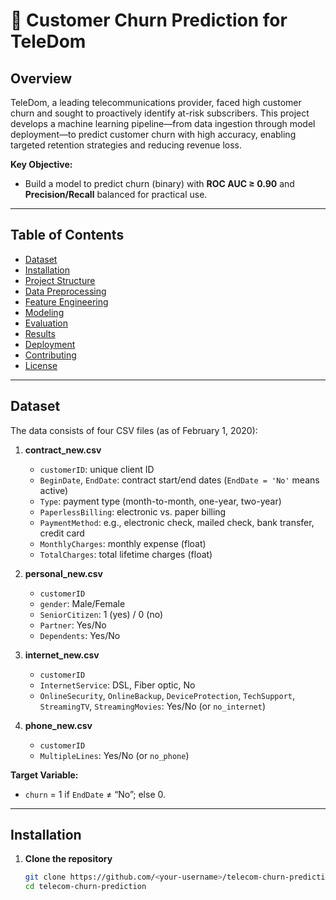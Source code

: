 # 🏁 Customer Churn Prediction for TeleDom

## Overview
TeleDom, a leading telecommunications provider, faced high customer churn and sought to proactively identify at-risk subscribers. This project develops a machine learning pipeline—from data ingestion through model deployment—to predict customer churn with high accuracy, enabling targeted retention strategies and reducing revenue loss.

**Key Objective:**  
- Build a model to predict churn (binary) with **ROC AUC ≥ 0.90** and **Precision/Recall** balanced for practical use.

---

## Table of Contents
- [Dataset](#dataset)  
- [Installation](#installation)  
- [Project Structure](#project-structure)  
- [Data Preprocessing](#data-preprocessing)  
- [Feature Engineering](#feature-engineering)  
- [Modeling](#modeling)  
- [Evaluation](#evaluation)  
- [Results](#results)  
- [Deployment](#deployment)  
- [Contributing](#contributing)  
- [License](#license)  

---

## Dataset
The data consists of four CSV files (as of February 1, 2020):

1. **contract_new.csv**  
   - `customerID`: unique client ID  
   - `BeginDate`, `EndDate`: contract start/end dates (`EndDate = 'No'` means active)  
   - `Type`: payment type (month-to-month, one-year, two-year)  
   - `PaperlessBilling`: electronic vs. paper billing  
   - `PaymentMethod`: e.g., electronic check, mailed check, bank transfer, credit card  
   - `MonthlyCharges`: monthly expense (float)  
   - `TotalCharges`: total lifetime charges (float)

2. **personal_new.csv**  
   - `customerID`  
   - `gender`: Male/Female  
   - `SeniorCitizen`: 1 (yes) / 0 (no)  
   - `Partner`: Yes/No  
   - `Dependents`: Yes/No

3. **internet_new.csv**  
   - `customerID`  
   - `InternetService`: DSL, Fiber optic, No  
   - `OnlineSecurity`, `OnlineBackup`, `DeviceProtection`, `TechSupport`, `StreamingTV`, `StreamingMovies`: Yes/No (or `no_internet`)

4. **phone_new.csv**  
   - `customerID`  
   - `MultipleLines`: Yes/No (or `no_phone`)

**Target Variable:**  
- `churn` = 1 if `EndDate` ≠ “No”; else 0.

---

## Installation
1. **Clone the repository**  
   ```bash
   git clone https://github.com/<your-username>/telecom-churn-prediction.git
   cd telecom-churn-prediction
